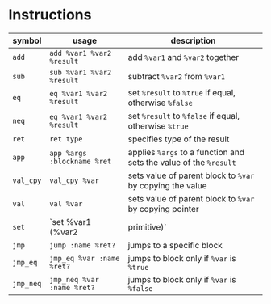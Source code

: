 # Instructions
| symbol    | usage                         | description                                                          |
| --------- | ----------------------------- | -------------------------------------------------------------------- |
| `add`     | `add %var1 %var2 %result`     | add `%var1` and `%var2` together                                     |
| `sub`     | `sub %var1 %var2 %result`     | subtract `%var2` from `%var1`                                        |
| `eq`      | `eq %var1 %var2 %result`      | set `%result` to `%true` if equal, otherwise `%false`                |
| `neq`     | `eq %var1 %var2 %result`      | set `%result` to `%false` if equal, otherwise `%true`                |
| `ret`     | `ret type`                    | specifies type of the result                                         |
| `app`     | `app %args :blockname %ret`   | applies `%args` to a function and sets the value of the `%result`    |
| `val_cpy` | `val_cpy %var`                | sets value of parent block to `%var` by copying the value            |
| `val`     | `val %var`                    | sets value of parent block to `%var` by copying pointer              |
| `set`     | `set %var1 (%var2|primitive)` | sets value of `%var1` to `%var2` or primitive by copying the pointer |
| `jmp`     | `jump :name %ret?`            | jumps to a specific block                                            |
| `jmp_eq`  | `jmp_eq %var :name %ret?`     | jumps to block only if `%var` is `%true`                             |
| `jmp_neq` | `jmp_neq %var :name %ret?`    | jumps to block only if `%var` is `%false`                            |
